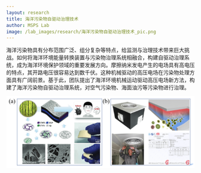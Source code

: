 ```yaml
---
layout: research
title: 海洋污染物自驱动治理技术
author: MSPS Lab
image: /lab_images/research/海洋污染物自驱动治理技术_pic.png
---
```


海洋污染物具有分布范围广泛、组分复杂等特点，给监测与治理技术带来巨大挑战。如何将海洋环境能量转换装置与污染物治理系统相融合，构建自驱动治理系统，成为海洋环境保护领域的重要发展方向。摩擦纳米发电产生的电场具有高电压的特点，其开路电压很容易达到数千伏。这种机械驱动的高压电场在污染物处理方面具有广阔前景。基于此，团队提出了海洋环境机械运动驱动高压电场新方法，构建了海洋污染物自驱动治理系统，对空气污染物、海面油污等污染物进行治理。
<br>
<p style="text-align:center;">
<img class="center-block" style="margin:auto;" src="/lab_images/research/海洋污染物自驱动治理技术_pic.png" alt=""/>
</p>

